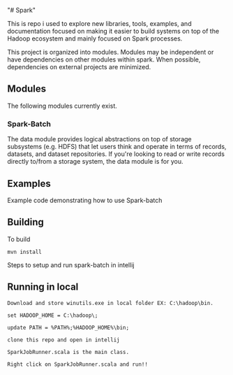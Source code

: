 "# Spark"

This is repo i used to explore new libraries, tools, examples, and documentation focused on making it easier to build systems on top of the
Hadoop ecosystem and mainly focused on Spark processes.

This project is organized into modules. Modules may be independent or have
dependencies on other modules within spark. When possible, dependencies on
external projects are minimized.

## Modules

The following modules currently exist.

### Spark-Batch

The data module provides logical abstractions on top of storage subsystems (e.g.
HDFS) that let users think and operate in terms of records, datasets, and
dataset repositories. If you're looking to read or write records directly
to/from a storage system, the data module is for you.

## Examples

Example code demonstrating how to use Spark-batch

## Building

To build

```
mvn install
```

Steps to setup and run spark-batch in intellij

## Running in local

```
Download and store winutils.exe in local folder EX: C:\hadoop\bin.

set HADOOP_HOME = C:\hadoop\;

update PATH = %PATH%;%HADOOP_HOME%\bin;

clone this repo and open in intellij

SparkJobRunner.scala is the main class.

Right click on SparkJobRunner.scala and run!!

```

